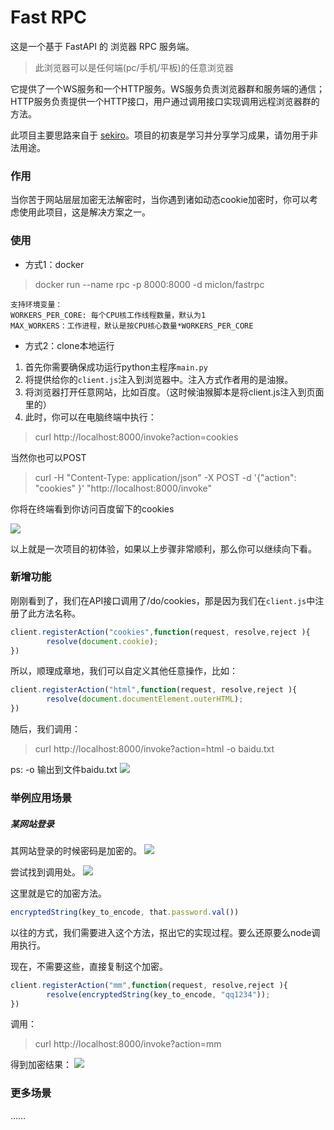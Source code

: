 # Fast RPC

这是一个基于 FastAPI 的 浏览器 RPC 服务端。
> 此浏览器可以是任何端(pc/手机/平板)的任意浏览器

它提供了一个WS服务和一个HTTP服务。WS服务负责浏览器群和服务端的通信；HTTP服务负责提供一个HTTP接口，用户通过调用接口实现调用远程浏览器群的方法。

此项目主要思路来自于 [sekiro](https://github.com/virjar/sekiro)。项目的初衷是学习并分享学习成果，请勿用于非法用途。

### 作用

当你苦于网站层层加密无法解密时，当你遇到诸如动态cookie加密时，你可以考虑使用此项目，这是解决方案之一。

### 使用

- 方式1：docker
> docker run --name rpc -p 8000:8000 -d miclon/fastrpc

```text
支持环境变量：
WORKERS_PER_CORE: 每个CPU核工作线程数量，默认为1
MAX_WORKERS：工作进程，默认是按CPU核心数量*WORKERS_PER_CORE
```

- 方式2：clone本地运行

1. 首先你需要确保成功运行python主程序`main.py`
2. 将提供给你的`client.js`注入到浏览器中。注入方式作者用的是油猴。
3. 将浏览器打开任意网站，比如百度。（这时候油猴脚本是将client.js注入到页面里的）
4. 此时，你可以在电脑终端中执行：
> curl http://localhost:8000/invoke?action=cookies

当然你也可以POST

> curl -H "Content-Type: application/json" -X POST -d '{"action": "cookies" }' "http://localhost:8000/invoke"

你将在终端看到你访问百度留下的cookies

![](https://miclon-job.oss-cn-hangzhou.aliyuncs.com/img/20220705232431.png)

以上就是一次项目的初体验，如果以上步骤非常顺利，那么你可以继续向下看。

### 新增功能

刚刚看到了，我们在API接口调用了/do/cookies，那是因为我们在`client.js`中注册了此方法名称。
```javascript
client.registerAction("cookies",function(request, resolve,reject ){
        resolve(document.cookie);
})
```
所以，顺理成章地，我们可以自定义其他任意操作，比如：
```javascript
client.registerAction("html",function(request, resolve,reject ){
        resolve(document.documentElement.outerHTML);
})
```
随后，我们调用：
> curl http://localhost:8000/invoke?action=html -o baidu.txt

ps: -o 输出到文件baidu.txt
![](https://miclon-job.oss-cn-hangzhou.aliyuncs.com/img/20220705234115.png)

### 举例应用场景

##### 某网站登录

其网站登录的时候密码是加密的。
![](https://miclon-job.oss-cn-hangzhou.aliyuncs.com/img/20220705234828.png)

尝试找到调用处。
![](https://miclon-job.oss-cn-hangzhou.aliyuncs.com/img/20220705234952.png)

这里就是它的加密方法。
```javascript
encryptedString(key_to_encode, that.password.val())
```

以往的方式，我们需要进入这个方法，抠出它的实现过程。要么还原要么node调用执行。

现在，不需要这些，直接复制这个加密。

```javascript
client.registerAction("mm",function(request, resolve,reject ){
        resolve(encryptedString(key_to_encode, "qq1234"));
})
```
调用：

> curl http://localhost:8000/invoke?action=mm

得到加密结果：
![](https://miclon-job.oss-cn-hangzhou.aliyuncs.com/img/20220705235309.png)


### 更多场景
……